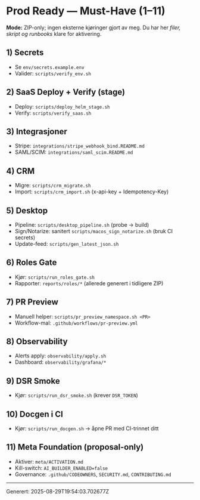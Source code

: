 # Prod Ready — Must-Have (1–11)

**Mode:** ZIP-only; ingen eksterne kjøringer gjort av meg. Du har her *filer, skript og runbooks* klare for aktivering.

## 1) Secrets
- Se `env/secrets.example.env`
- Valider: `scripts/verify_env.sh`

## 2) SaaS Deploy + Verify (stage)
- Deploy: `scripts/deploy_helm_stage.sh`
- Verify: `scripts/verify_saas.sh`

## 3) Integrasjoner
- Stripe: `integrations/stripe_webhook_bind.README.md`
- SAML/SCIM: `integrations/saml_scim.README.md`

## 4) CRM
- Migre: `scripts/crm_migrate.sh`
- Import: `scripts/crm_import.sh` (x-api-key + Idempotency-Key)

## 5) Desktop
- Pipeline: `scripts/desktop_pipeline.sh` (probe → build)
- Sign/Notarize: sanitert `scripts/macos_sign_notarize.sh` (bruk CI secrets)
- Update-feed: `scripts/gen_latest_json.sh`

## 6) Roles Gate
- Kjør: `scripts/run_roles_gate.sh`
- Rapporter: `reports/roles/*` (allerede generert i tidligere ZIP)

## 7) PR Preview
- Manuell helper: `scripts/pr_preview_namespace.sh <PR>`
- Workflow-mal: `.github/workflows/pr-preview.yml`

## 8) Observability
- Alerts apply: `observability/apply.sh`
- Dashboard: `observability/grafana/*`

## 9) DSR Smoke
- Kjør: `scripts/run_dsr_smoke.sh` (krever `DSR_TOKEN`)

## 10) Docgen i CI
- Kjør: `scripts/run_docgen.sh` → åpne PR med CI-trinnet ditt

## 11) Meta Foundation (proposal-only)
- Aktiver: `meta/ACTIVATION.md`
- Kill-switch: `AI_BUILDER_ENABLED=false`
- Governance: `.github/CODEOWNERS`, `SECURITY.md`, `CONTRIBUTING.md`

---
Generert: 2025-08-29T19:54:03.702677Z
